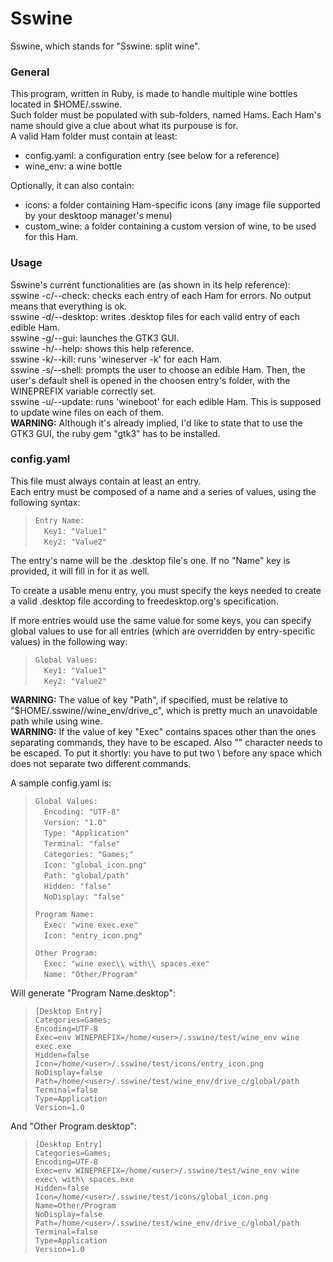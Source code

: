 # Sswine
Sswine, which stands for "Sswine: split wine".

### General
This program, written in Ruby, is made to handle multiple wine bottles located
in $HOME/.sswine.  
Such folder must be populated with sub-folders, named Hams. Each Ham's name
should give a clue about what its purpouse is for.  
A valid Ham folder must contain at least:  
- config.yaml: a configuration entry (see below for a reference)  
- wine_env: a wine bottle  

Optionally, it can also contain:  
- icons: a folder containing Ham-specific icons (any image file supported by
         your desktoop manager's menu)  
- custom_wine: a folder containing a custom version of wine, to be used for
               this Ham.

### Usage
Sswine's current functionalities are (as shown in its help reference):  
sswine -c/--check: checks each entry of each Ham for errors. No output means
                   that everything is ok.  
sswine -d/--desktop: writes .desktop files for each valid entry of each
                     edible Ham.  
sswine -g/--gui: launches the GTK3 GUI.  
sswine -h/--help: shows this help reference.  
sswine -k/--kill: runs 'wineserver -k' for each Ham.  
sswine -s/--shell: prompts the user to choose an edible Ham. Then, the user's
                   default shell is opened in the choosen entry's folder, with
                   the WINEPREFIX variable correctly set.  
sswine -u/--update: runs 'wineboot' for each edible Ham. This is supposed to
                    update wine files on each of them.  
**WARNING:** Although it's already implied, I'd like to state that to use the
GTK3 GUI, the ruby gem "gtk3" has to be installed.  

### config.yaml
This file must always contain at least an entry.  
Each entry must be composed of a name and a series of values, using the
following syntax:  
>`Entry Name:`  
>&emsp;`Key1: "Value1"`  
>&emsp;`Key2: "Value2"`  

The entry's name will be the .desktop file's one. If no "Name" key is provided,
it will fill in for it as well.  

To create a usable menu entry, you must specify the keys needed to create a
valid .desktop file according to freedesktop.org's specification.  

If more entries would use the same value for some keys, you can specify global
values to use for all entries (which are overridden by entry-specific values)
in the following way:  
>`Global Values:`  
>&emsp;`Key1: "Value1"`  
>&emsp;`Key2: "Value2"`  

**WARNING:** The value of key "Path", if specified, must be relative to
"$HOME/.sswine/<Ham>/wine_env/drive_c", which is pretty much an unavoidable
path while using wine.  
**WARNING:** If the value of key "Exec" contains spaces other than the ones
separating commands, they have to be escaped. Also "\" character needs to be
escaped. To put it shortly: you have to put two \ before any space which does
not separate two different commands.  

A sample config.yaml is:  
>`Global Values:`  
>&emsp;`Encoding: "UTF-8"`  
>&emsp;`Version: "1.0"`  
>&emsp;`Type: "Application"`  
>&emsp;`Terminal: "false"`  
>&emsp;`Categories: "Games;"`  
>&emsp;`Icon: "global_icon.png"`  
>&emsp;`Path: "global/path"`  
>&emsp;`Hidden: "false"`  
>&emsp;`NoDisplay: "false"`  
>
>`Program Name:`  
>&emsp;`Exec: "wine exec.exe"`  
>&emsp;`Icon: "entry_icon.png"`  
>
>`Other Program:`  
>&emsp;`Exec: "wine exec\\ with\\ spaces.exe"`  
>&emsp;`Name: "Other/Program"`  

Will generate "Program Name.desktop":  
>`[Desktop Entry]`  
>`Categories=Games;`  
>`Encoding=UTF-8`  
>`Exec=env WINEPREFIX=/home/<user>/.sswine/test/wine_env wine exec.exe`  
>`Hidden=false`  
>`Icon=/home/<user>/.sswine/test/icons/entry_icon.png`  
>`NoDisplay=false`  
>`Path=/home/<user>/.sswine/test/wine_env/drive_c/global/path`  
>`Terminal=false`  
>`Type=Application`  
>`Version=1.0`  

And "Other Program.desktop":  
>`[Desktop Entry]`  
>`Categories=Games;`  
>`Encoding=UTF-8`  
>`Exec=env WINEPREFIX=/home/<user>/.sswine/test/wine_env wine exec\ with\ spaces.exe`  
>`Hidden=false`  
>`Icon=/home/<user>/.sswine/test/icons/global_icon.png`  
>`Name=Other/Program`  
>`NoDisplay=false`  
>`Path=/home/<user>/.sswine/test/wine_env/drive_c/global/path`  
>`Terminal=false`  
>`Type=Application`  
>`Version=1.0`  


